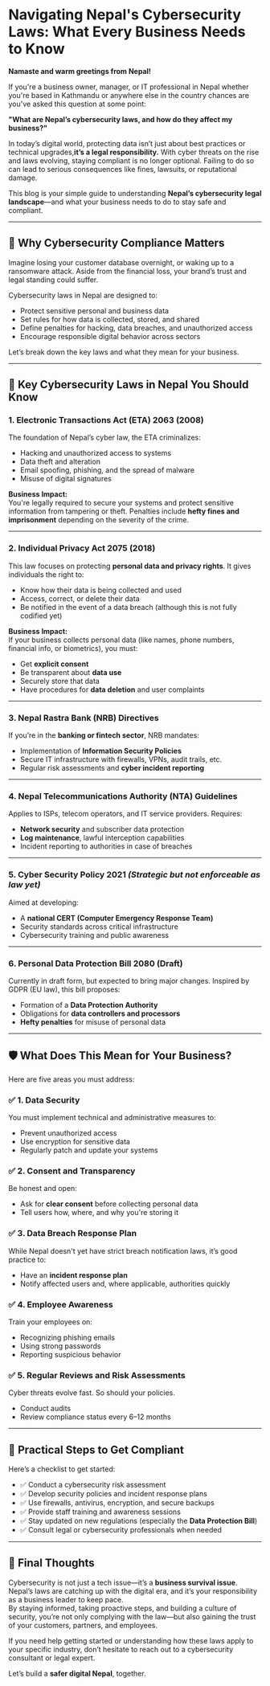 # Navigating Nepal's Cybersecurity Laws: What Every Business Needs to Know

**Namaste and warm greetings from Nepal!**

If you're a business owner, manager, or IT professional in Nepal whether you're based in Kathmandu or anywhere else in the country chances are you've asked this question at some point:

**"What are Nepal’s cybersecurity laws, and how do they affect my business?"**

In today’s digital world, protecting data isn’t just about best practices or technical upgrades,**it’s a legal responsibility.** With cyber threats on the rise and laws evolving, staying compliant is no longer optional. Failing to do so can lead to serious consequences like fines, lawsuits, or reputational damage.

This blog is your simple guide to understanding **Nepal’s cybersecurity legal landscape**—and what your business needs to do to stay safe and compliant.

---

## 🔐 Why Cybersecurity Compliance Matters

Imagine losing your customer database overnight, or waking up to a ransomware attack. Aside from the financial loss, your brand’s trust and legal standing could suffer.

Cybersecurity laws in Nepal are designed to:
- Protect sensitive personal and business data
- Set rules for how data is collected, stored, and shared
- Define penalties for hacking, data breaches, and unauthorized access
- Encourage responsible digital behavior across sectors

Let’s break down the key laws and what they mean for your business.

---

## 📘 Key Cybersecurity Laws in Nepal You Should Know

### 1. Electronic Transactions Act (ETA) 2063 (2008)
The foundation of Nepal’s cyber law, the ETA criminalizes:
- Hacking and unauthorized access to systems  
- Data theft and alteration  
- Email spoofing, phishing, and the spread of malware  
- Misuse of digital signatures

**Business Impact:**  
You're legally required to secure your systems and protect sensitive information from tampering or theft. Penalties include **hefty fines and imprisonment** depending on the severity of the crime.

---

### 2. Individual Privacy Act 2075 (2018)
This law focuses on protecting **personal data and privacy rights**. It gives individuals the right to:
- Know how their data is being collected and used
- Access, correct, or delete their data
- Be notified in the event of a data breach (although this is not fully codified yet)

**Business Impact:**  
If your business collects personal data (like names, phone numbers, financial info, or biometrics), you must:
- Get **explicit consent**
- Be transparent about **data use**
- Securely store that data
- Have procedures for **data deletion** and user complaints

---

### 3. Nepal Rastra Bank (NRB) Directives
If you’re in the **banking or fintech sector**, NRB mandates:
- Implementation of **Information Security Policies**
- Secure IT infrastructure with firewalls, VPNs, audit trails, etc.
- Regular risk assessments and **cyber incident reporting**

---

### 4. Nepal Telecommunications Authority (NTA) Guidelines
Applies to ISPs, telecom operators, and IT service providers. Requires:
- **Network security** and subscriber data protection
- **Log maintenance**, lawful interception capabilities
- Incident reporting to authorities in case of breaches

---

### 5. Cyber Security Policy 2021 *(Strategic but not enforceable as law yet)*
Aimed at developing:
- A **national CERT (Computer Emergency Response Team)**
- Security standards across critical infrastructure
- Cybersecurity training and public awareness

---

### 6. Personal Data Protection Bill 2080 (Draft)
Currently in draft form, but expected to bring major changes. Inspired by GDPR (EU law), this bill proposes:
- Formation of a **Data Protection Authority**
- Obligations for **data controllers and processors**
- **Hefty penalties** for misuse of personal data

---

## 🛡️ What Does This Mean for Your Business?

Here are five areas you must address:

### ✅ 1. Data Security
You must implement technical and administrative measures to:
- Prevent unauthorized access
- Use encryption for sensitive data
- Regularly patch and update your systems

### ✅ 2. Consent and Transparency
Be honest and open:
- Ask for **clear consent** before collecting personal data
- Tell users how, where, and why you're storing it

### ✅ 3. Data Breach Response Plan
While Nepal doesn't yet have strict breach notification laws, it’s good practice to:
- Have an **incident response plan**
- Notify affected users and, where applicable, authorities quickly

### ✅ 4. Employee Awareness
Train your employees on:
- Recognizing phishing emails
- Using strong passwords
- Reporting suspicious behavior

### ✅ 5. Regular Reviews and Risk Assessments
Cyber threats evolve fast. So should your policies.  
- Conduct audits
- Review compliance status every 6–12 months

---

## 🧭 Practical Steps to Get Compliant

Here’s a checklist to get started:

- ✅ Conduct a cybersecurity risk assessment  
- ✅ Develop security policies and incident response plans  
- ✅ Use firewalls, antivirus, encryption, and secure backups  
- ✅ Provide staff training and awareness sessions  
- ✅ Stay updated on new regulations (especially the **Data Protection Bill**)  
- ✅ Consult legal or cybersecurity professionals when needed

---

## 📌 Final Thoughts

Cybersecurity is not just a tech issue—it’s a **business survival issue**. Nepal’s laws are catching up with the digital era, and it’s your responsibility as a business leader to keep pace.  
By staying informed, taking proactive steps, and building a culture of security, you’re not only complying with the law—but also gaining the trust of your customers, partners, and employees.

If you need help getting started or understanding how these laws apply to your specific industry, don’t hesitate to reach out to a cybersecurity consultant or legal expert.

Let’s build a **safer digital Nepal**, together.
